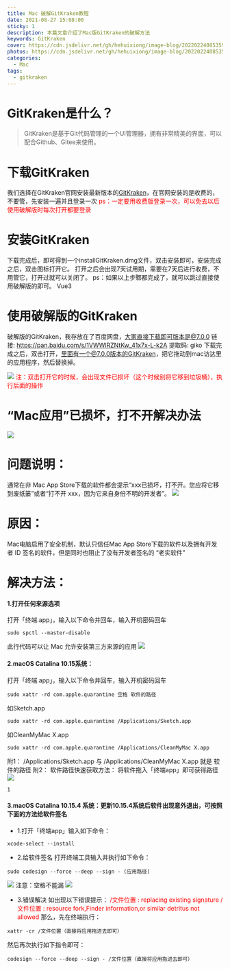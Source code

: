 ```yaml
---
title: Mac 破解GitKraken教程
date: 2021-08-27 15:08:00
sticky: 1
description: 本篇文章介绍了Mac版GitKraken的破解方法
keywords: GitKraken
cover: https://cdn.jsdelivr.net/gh/hehuixiong/image-blog/20220224085359.png
photos: https://cdn.jsdelivr.net/gh/hehuixiong/image-blog/20220224085359.png
categories:
  - Mac
tags:
  - gitkraken
---
```


# GitKraken是什么？

> GitKraken是基于Git代码管理的一个UI管理器，拥有非常精美的界面，可以配合Github、Gitee来使用。

# 下载GitKraken

我们选择在GitKraken官网安装最新版本的[GitKraken](https://www.gitkraken.com/)，在官网安装的是收费的，不要管，先安装一遍并且登录一次
<font color='red'> ps：一定要用收费版登录一次，可以免去以后使用破解版时每次打开都要登录 </font>

# 安装GitKraken

下载完成后，即可得到一个installGitKraken.dmg文件，双击安装即可，安装完成之后，双击图标打开它。
打开之后会出现7天试用期，需要在7天后进行收费，不用管它，打开过就可以关闭了。
ps：如果以上步鄹都完成了，就可以跳过直接使用破解版的即可。
Vue3
# 使用破解版的GitKraken

破解版的GitKraken，我存放在了百度网盘，大家直接下载即可版本是@7.0.0
链接: https://pan.baidu.com/s/1VWWlRZNtKw_41x7x-L-k2A 提取码: giko
下载完成之后，双击打开，里面有一个@7.0.0版本的GitKraken，把它拖动到mac访达里的应用程序，然后替换掉。

![](https://cdn.jsdelivr.net/gh/hehuixiong/image-blog/20220224085401.png)
<font color='red'> 注：双击打开它的时候，会出现文件已损坏（这个时候别将它移到垃圾桶），执行后面的操作 </font>

# “Mac应用”已损坏，打不开解决办法
![](https://cdn.jsdelivr.net/gh/hehuixiong/image-blog/20220224085402.png)

# 问题说明：
通常在非 Mac App Store下载的软件都会提示“xxx已损坏，打不开。您应将它移到废纸篓”或者“打不开 xxx，因为它来自身份不明的开发者”。
![](https://cdn.jsdelivr.net/gh/hehuixiong/image-blog/20220224085403.png)

# 原因：
Mac电脑启用了安全机制，默认只信任Mac App Store下载的软件以及拥有开发者 ID 签名的软件，但是同时也阻止了没有开发者签名的 “老实软件”

# 解决方法：
#### 1.打开任何来源选项
打开「终端.app」，输入以下命令并回车，输入开机密码回车
```
sudo spctl --master-disable
```
此行代码可以让 Mac 允许安装第三方来源的应用
![](https://cdn.jsdelivr.net/gh/hehuixiong/image-blog/20220224085404.png)

#### 2.macOS Catalina 10.15系统：
打开「终端.app」，输入以下命令并回车，输入开机密码回车
```
sudo xattr -rd com.apple.quarantine 空格 软件的路径
```
如Sketch.app
```
sudo xattr -rd com.apple.quarantine /Applications/Sketch.app
```
如CleanMyMac X.app
```
sudo xattr -rd com.apple.quarantine /Applications/CleanMyMac X.app
```
附1：
/Applications/Sketch.app
与
/Applications/CleanMyMac X.app
就是
软件的路径
附2：
软件路径快速获取方法：
将软件拖入「终端app」即可获得路径
![](https://cdn.jsdelivr.net/gh/hehuixiong/image-blog/20220224085405.gif)
```
1
```

#### 3.macOS Catalina 10.15.4 系统：更新10.15.4系统后软件出现意外退出，可按照下面的方法给软件签名
- 1.打开「终端app」输入如下命令：
```
xcode-select --install
```
- 2.给软件签名
打开终端工具输入并执行如下命令：
```
sudo codesign --force --deep --sign - (应用路径)
```
![](https://cdn.jsdelivr.net/gh/hehuixiong/image-blog/20220224085406.png)
注意：空格不能漏
![](https://cdn.jsdelivr.net/gh/hehuixiong/image-blog/20220224085407.png)
- 3.错误解决
如出现以下错误提示：
<font color='red'> /文件位置 : replacing existing signature </font>
<font color='red'> /文件位置 : resource fork,Finder information,or similar detritus not allowed </font>
那么，先在终端执行：
```
xattr -cr /文件位置（直接将应用拖进去即可）
```
然后再次执行如下指令即可：
```
codesign --force --deep --sign - /文件位置（直接将应用拖进去即可）
```
